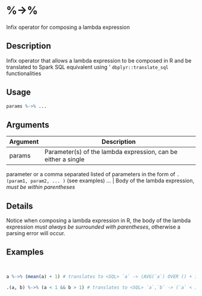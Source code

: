 # %->%


Infix operator for composing a lambda expression




## Description

Infix operator that allows a lambda expression to be composed in R and be
translated to Spark SQL equivalent using ' ``dbplyr::translate_sql`` functionalities





## Usage
```r
params %->% ...
```




## Arguments


Argument      |Description
------------- |----------------
params | Parameter(s) of the lambda expression, can be either a single
parameter or a comma separated listed of parameters in the form of
``.(param1, param2, ... )`` (see examples)
... | Body of the lambda expression, *must be within parentheses*




## Details

Notice when composing a lambda expression in R, the body of the lambda expression
*must always be surrounded with parentheses*, otherwise a parsing error will occur.






## Examples

```r


a %->% (mean(a) + 1) # translates to <SQL> `a` -> (AVG(`a`) OVER () + 1.0)

.(a, b) %->% (a < 1 && b > 1) # translates to <SQL> `a`,`b` -> (`a` < 1.0 AND `b` > 1.0)

```




